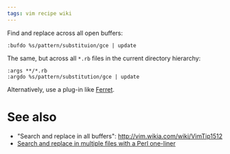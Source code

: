 ```yaml
---
tags: vim recipe wiki
---
```


Find and replace across all open buffers:

    :bufdo %s/pattern/substituion/gce | update

The same, but across all `*.rb` files in the current directory hierarchy:

    :args **/*.rb
    :argdo %s/pattern/substitution/gce | update

Alternatively, use a plug-in like [Ferret](/wiki/Ferret).

# See also

-   "Search and replace in all buffers": <http://vim.wikia.com/wiki/VimTip1512>
-   [Search and replace in multiple files with a Perl one-liner](/wiki/Search_and_replace_in_multiple_files_with_a_Perl_one-liner)
